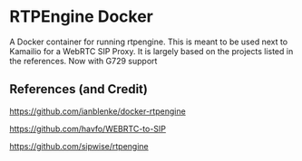 # RTPEngine Docker

A Docker container for running rtpengine.  This is meant to be used next to Kamailio for a WebRTC SIP Proxy.  It is largely based on the projects listed in the references.
Now with G729 support

## References (and Credit)
https://github.com/ianblenke/docker-rtpengine

https://github.com/havfo/WEBRTC-to-SIP

https://github.com/sipwise/rtpengine
